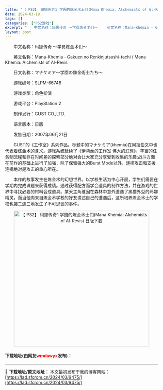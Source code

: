 ```yaml
---
title: "【 PS2】 玛娜传奇1 学园的炼金术士们(Mana Khemia: Alchemists of Al-Revis) 日版下载"
date: 2024-03-19
tags: []
categories: ["PS2游戏"]
excerpt: "　　中文名称：玛娜传奇 ～学员炼金术们～ 　　英文名称：Mana-Khemia - Gakuen no Renkinjutsushi-tachi / Mana Khemia: Alchemists of Al-Revis 　　日文名称：マナケミア～学園の錬金術士たち～ 　　游戏编号：SLPM-667&hellip;"
layout: post
---
```


 <p>　　中文名称：玛娜传奇 ～学员炼金术们～</p> <p>　　英文名称：Mana-Khemia - Gakuen no Renkinjutsushi-tachi / Mana Khemia: Alchemists of Al-Revis</p> <p>　　日文名称：マナケミア～学園の錬金術士たち～</p> <p>　　游戏编号：SLPM-66748</p> <p>　　游戏类型：角色扮演</p> <p>　　游戏平台：PlayStation 2</p> <p>　　制作发行：GUST CO.,LTD.</p> <p>　　语言版本：日版</p> <p>　　发售日期：2007年06月21日</p> <p>　　GUST的《工作室》系列作品，标题中的マナケミア(khemia)在阿拉伯文中也代表着炼金术的含义。游戏系统延续了《伊莉丝的工作室 伟大的幻想》，丰富的任务制流程和存在时间差的探索部分绝对会让大家充分享受到收集的乐趣;战斗方面在前作的基础上进行了加强，除了保留强大的Burst Mode以外，连携攻击和支援连携绝对是攻击的重心所在。</p> <p>　　本作的故事发生在炼金术的幻想世界。以学校生活为中心开展，学生们需要在学期内完成课题来获得成绩。通过获得配方而学会道具的制作方法，并在游戏的世界中寻找必要的材料合成道具。某天主角维因在森林中意外遭遇了黑猫外型的玛娜精灵，而当他向来自炼金术学校的好友讲述自己的遭遇后，这所培养炼金术士的学校也接二连三地发生了不可思议的事件。</p> <p align="center"><img align="" border="0" src="https://lad.sfcrom.cn/wp-content/uploads/2024/03/20240319_65f99869da77e.jpg" width="446" alt="【 PS2】 玛娜传奇1 学园的炼金术士们(Mana Khemia: Alchemists of Al-Revis) 日版下载" /></p> <p><h4>下载地址(由网友<font color="red">wmdawyx</font>发布)：</h4></p> 

---
📖 **下载地址/原文地址：** 本文最初发布于我的博客网站：[https://lad.sfcrom.cn/2024/03/9475/](https://lad.sfcrom.cn/2024/03/9475/)
